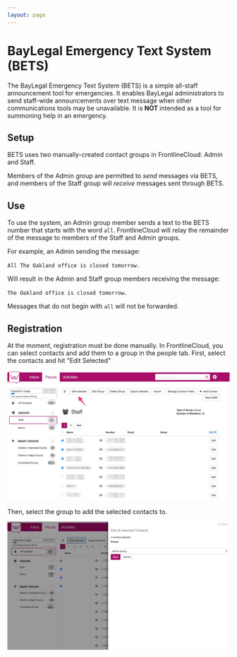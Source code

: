 ```yaml
---
layout: page
---
```

# BayLegal Emergency Text System (BETS)

The BayLegal Emergency Text System (BETS) is a simple all-staff announcement tool for emergencies. It enables BayLegal administrators to send staff-wide announcements over text message when other communications tools may be unavailable. It is **NOT** intended as a tool for summoning help in an emergency.

## Setup
BETS uses two manually-created contact groups in FrontlineCloud: Admin and Staff.

Members of the Admin group are permitted to *send* messages via BETS, and members of the Staff group will *receive* messages sent through BETS.


## Use
To use the system, an Admin group member sends a text to the BETS number that starts with the word `all`. FrontlineCloud will relay the remainder of the message to members of the Staff and Admin groups.

For example, an Admin sending the message:

`All The Oakland office is closed tomorrow.`

Will result in the Admin and Staff group members receiving the message:

`The Oakland office is closed tomorrow.`

Messages that do not begin with `all` will not be forwarded.


## Registration
At the moment, registration must be done manually. In FrontlineCloud, you can select contacts and add them to a group in the people tab. First, select the contacts and hit "Edit Selected"

![SMS](/images/bets_edit_group.jpg)

Then, select the group to add the selected contacts to.

![SMS](/images/bets_add_to_group.jpg)
